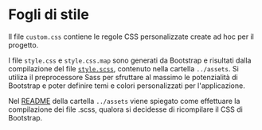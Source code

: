 # Fogli di stile

Il file `custom.css` contiene le regole CSS personalizzate create ad hoc per il progetto.

I file `style.css` e `style.css.map` sono generati da Bootstrap e risultati dalla compilazione del file [`style.scss`](../assets/style.scss), contenuto nella cartella `../assets`. Si utiliza il preprocessore Sass per sfruttare al massimo le potenzialità di Bootstrap e poter definire temi e colori personalizzati per l'applicazione.

Nel [README](../assets/README.md) della cartella `../assets` viene spiegato come effettuare la compilazione dei file .scss, qualora si decidesse di ricompilare il CSS di Bootstrap.